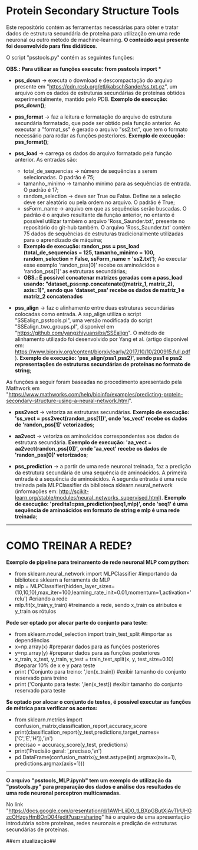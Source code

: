 # Protein Secondary Structure Tools

Este repositório contém as ferramentas necessárias para obter e tratar dados de estrutura secundária de proteína para utilização em uma rede neuronal ou outro método de machine-learning. **O conteúdo aqui presente foi desenvolvido para fins didáticos**.

O script "psstools.py" contém as seguintes funções:

**OBS.: Para utilizar as funções execute: from psstools import \***

- **pss_down** -> executa o download e descompactação do arquivo presente em "https://cdn.rcsb.org/etl/kabschSander/ss.txt.gz", um arquivo com os dados de estruturas secundárias de proteínas obtidos experimentalmente, mantido pelo PDB. **Exemplo de execução: pss_down()**;

- **pss_format** -> faz a leitura e formatação do arquivo de estrutura secundária formatado, que pode ser obtido pela função anterior. Ao executar a "format_ss" é gerado o arquivo "ss2.txt", que tem o formato necessário para rodar as funções posteriores. **Exemplo de execução: pss_format()**;

- **pss_load** -> carrega os dados do arquivo formatado pela função anterior. As entradas são:
  - total_de_sequencias -> número de sequências a serem selecionadas. O padrão é 75;
  - tamanho_minimo -> tamanho mínimo para as sequências de entrada. O padrão é 17;
  - random_selection -> deve ser True ou False. Define se a seleção deve ser aleatório ou pela ordem no arquivo. O padrão é True;
  - ssForm_name -> arquivo em que as sequências serão buscadas. O padrão é o arquivo resultante da função anterior, no entanto é possível utilizar também o arquivo 'Ross_Saunder.txt', presente no repositório do git-hub também. O arquivo 'Ross_Saunder.txt' contém 75 dados de sequências de estruturas tradicionalmente utilizadas para o aprendizado de máquina;
  - **Exemplo de execução: randon_pss = pss_load (total_de_sequencias = 125, tamanho_minimo = 100, random_selection = False, ssForm_name = 'ss2.txt')**; Ao executar esse exemplo 'randon_pss[0]' recebe os aminoácidos e 'randon_pss[1]' as estruturas secundárias;
  - **OBS.: É possível concatenar matrizes geradas com a pass_load usando: "dataset_pss=np.concatenate((matriz_1, matriz_2), axis=1)", sendo que 'dataset_pss' recebe os dados de matriz_1 e matriz_2 concatenados**

- **pss_align** -> faz o alinhamento entre duas estruturas secundárias colocadas como entrada. A ssp_align utiliza o script "SSEalign_psstools.pl", uma versão modificada do script "SSEalign_two_groups.pl", disponível em "https://github.com/yangzhiyuansibs/SSEalign". O método de alinhamento utilizado foi desenvolvido por Yang et al. (artigo disponível em: https://www.biorxiv.org/content/biorxiv/early/2017/10/10/200915.full.pdf). **Exemplo de execução: 'pss_align(pss1,pss2)', sendo pss1 e pss2 representações de estruturas secundárias de proteínas no formato de string**;

As funções a seguir foram baseadas no procedimento apresentado pela Mathwork em "https://www.mathworks.com/help/bioinfo/examples/predicting-protein-secondary-structure-using-a-neural-network.html".

- **pss2vect** -> vetoriza as estruturas secundárias. **Exemplo de execução: 'ss_vect = pss2vect(randon_pss[1])', onde 'ss_vect' recebe os dados de 'randon_pss[1]' vetorizados**;

- **aa2vect** -> vetoriza os aminoácidos correspondentes aos dados de estrutura secundária. **Exemplo de execução: 'aa_vect = aa2vect(randon_pss[0])', onde 'aa_vect' recebe os dados de 'randon_pss[0]' vetorizados**;

- **pss_prediction** -> a partir de uma rede neuronal treinada, faz a predição da estrutura secundária de uma sequência de aminoácidos. A primeira entrada é a sequência de aminoácidos. A segunda entrada é uma rede treinada pela MLPClassifier da biblioteca sklearn.neural_network (informações em: http://scikit-learn.org/stable/modules/neural_networks_supervised.html). **Exemplo de execução: 'predita1=pss_prediction(seq1,mlp)', onde 'seq1' é uma sequência de aminoácidos em formato de string e mlp é uma rede treinada**;

------------------------------------------------------------------------------

# COMO TREINAR A REDE?

**Exemplo de pipeline para treinamento de rede neuronal MLP com python:**
  - from sklearn.neural_network import MLPClassifier #importando da biblioteca sklearn a ferramenta de MLP
  - mlp = MLPClassifier(hidden_layer_sizes=(10,10,10),max_iter=100,learning_rate_init=0.01,momentum=1,activation='relu')     #criando a rede
  - mlp.fit(x_train,y_train) #treinando a rede, sendo x_train os atributos e y_train os rótulos

**Pode ser optado por alocar parte do conjunto para teste:**
  - from sklearn.model_selection import train_test_split #importar as dependências
  - x=np.array(x) #preparar dados para as funções posteriores
  - y=np.array(y) #preparar dados para as funções posteriores
  - x_train, x_test, y_train, y_test = train_test_split(x, y, test_size=0.10) #separar 10% de x e y para teste
  - print ('Conjunto para treino: ',len(x_train)) #exibir tamanho do conjunto reservado para treino
  - print ('Conjunto para teste: ',len(x_test)) #exibir tamanho do conjunto reservado para teste

**Se optado por alocar o conjunto de testes, é possível executar as funções de métrica para verificar os acertos:**
  - from sklearn.metrics import confusion_matrix,classification_report,accuracy_score
  - print(classification_report(y_test,predictions,target_names=['C','E','H']),'\n')
  - precisao = accuracy_score(y_test, predictions)
  - print('Precisão geral: ',precisao,'\n')
  - pd.DataFrame(confusion_matrix(y_test.astype(int).argmax(axis=1), predictions.argmax(axis=1)))

------------------------------------------------------------------------------

**O arquivo "psstools_MLP.ipynb" tem um exemplo de utilização da "psstools.py" para preparação dos dados e análise dos resultados de uma rede neuronal perceptron multicamadas.**

No link "https://docs.google.com/presentation/d/1AWHLiiD0_tLBXpGButXjAvTlrUHGzcOHzgyHmBOnD04/edit?usp=sharing" há o arquivo de uma apresentação introdutória sobre proteínas, redes neuronais e predição de estruturas secundárias de proteínas. 

##em atualização##
